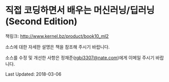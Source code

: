 
# 직접 코딩하면서 배우는 머신러닝/딥러닝 (Second Edition)

책링크:
http://www.kernel.bz/product/book10_ml2

소스에 대한 자세한 설명은 책을 참조해 주시기 바랍니다.

소스를 수정 및 개선한 사항은 정재준(rgbi3307@nate.com)에게 이메일 주시기 바랍니다.

Last Updated: 2018-03-06
